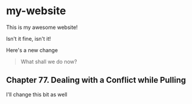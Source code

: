 # my-website

This is my awesome website!

Isn't it fine, isn't it!

Here's a new change

> What shall we do now?

## Chapter 77. Dealing with a Conflict while Pulling
I'll change this bit as well